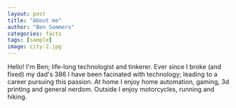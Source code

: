 ```yaml
---
layout: post
title: "About me"
author: "Ben Sommers"
categories: facts
tags: [sample]
image: city-2.jpg
---
```


Hello! I'm Ben; life-long technologist and tinkerer. Ever since I broke (and fixed) my dad's 386 I have been facinated with technology; leading to a career pursuing this passion. At home I enjoy home automation, gaming, 3d printing and general nerdom. Outside I enjoy motorcycles, running and hiking.
